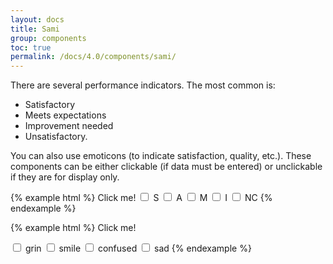 ```yaml
---
layout: docs
title: Sami
group: components
toc: true
permalink: /docs/4.0/components/sami/
---
```


There are several performance indicators. The most common is: 
- Satisfactory
- Meets expectations
- Improvement needed
- Unsatisfactory.

You can also use emoticons (to indicate satisfaction, quality, etc.). These components can be either clickable (if data must be entered) or unclickable if they are for display only.

{% example html %}
<span class="pr-3">Click me!</span>
<input type="checkbox" class="sr-only" id="samigreen">
<label for="samigreen" class="sami sami-checkbox-green">S</label>
<input type="checkbox" class="sr-only" id="samiblue">
<label for="samiblue" class="sami sami-checkbox-blue">A</label>
<input type="checkbox" class="sr-only" id="samiyellow">
<label for="samiyellow" class="sami sami-checkbox-yellow">M</label>
<input type="checkbox" class="sr-only" id="samired">
<label for="samired" class="sami sami-checkbox-red">I</label>
<input type="checkbox" class="sr-only" id="samigray">
<label for="samigray" class="sami sami-checkbox-gray">NC</label>
{% endexample %}

{% example html %}
<span class="pr-3">Click me!</span>

<input type="checkbox" class="sr-only" id="smileysgreen">
<label for="smileysgreen" class="sami sami-checkbox-green">
  <span class="sr-only">grin</span>
  <i class="icons-sami-grin icons-size-3x" aria-hidden="true"></i>
</label>

<input type="checkbox" class="sr-only" id="smileysblue">
<label for="smileysblue" class="sami sami-checkbox-blue">
  <span class="sr-only">smile</span>
  <i class="icons-sami-smile icons-size-3x" aria-hidden="true"></i>
</label>

<input type="checkbox" class="sr-only" id="smileysyellow">
<label for="smileysyellow" class="sami sami-checkbox-yellow">
  <span class="sr-only">confused</span>
  <i class="icons-sami-confused icons-size-3x" aria-hidden="true"></i>
</label>

<input type="checkbox" class="sr-only" id="smileysred">
<label for="smileysred" class="sami sami-checkbox-red">
  <span class="sr-only">sad</span>
  <i class="icons-sami-sad icons-size-3x" aria-hidden="true"></i>
</label>
{% endexample %}

